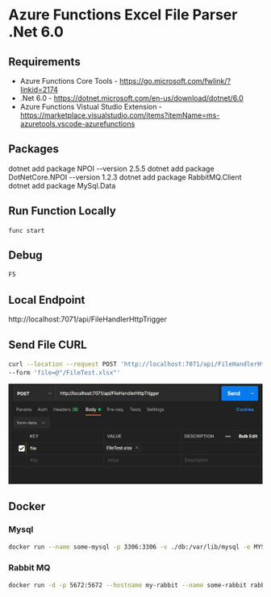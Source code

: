 # Azure Functions Excel File Parser .Net 6.0

## Requirements

-  Azure Functions Core Tools - https://go.microsoft.com/fwlink/?linkid=2174
-  .Net 6.0 - https://dotnet.microsoft.com/en-us/download/dotnet/6.0
-  Azure Functions Vistual Studio Extension - https://marketplace.visualstudio.com/items?itemName=ms-azuretools.vscode-azurefunctions


## Packages
dotnet add package NPOI --version 2.5.5
dotnet add package DotNetCore.NPOI --version 1.2.3
dotnet add package RabbitMQ.Client
dotnet add package MySql.Data
## Run Function Locally
```
func start
```

## Debug
```sh
F5
```

## Local Endpoint
http://localhost:7071/api/FileHandlerHttpTrigger

## Send File CURL
```sh
curl --location --request POST 'http://localhost:7071/api/FileHandlerHttpTrigger' \
--form 'file=@"/FileTest.xlsx"'
```




![Alt text](https://github.com/markwinap/azure_functions_excel_file_parser/raw/master/request_sample.png "Request Sample")

## Docker
### Mysql
```sh
docker run --name some-mysql -p 3306:3306 -v ./db:/var/lib/mysql -e MYSQL_ROOT_PASSWORD=test -d mysql:latest
```
### Rabbit MQ
```sh
docker run -d -p 5672:5672 --hostname my-rabbit --name some-rabbit rabbitmq:latest
```